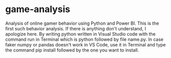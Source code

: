 # game-analysis
Analysis of online gamer behavior using Python and Power BI. This is the first such behavior analysis. If there is anything  don't understand, I apologize here.
By writing python written in Visual Studio code with the command run in Terminal which is python followed by file name.py.
In case faker numpy or pandas doesn't work in VS Code, use it in Terminal and type the command pip install followed by the one you want to install.
